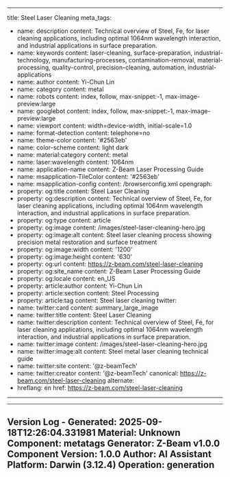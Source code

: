 <!-- CONTENT START -->

<!-- CONTENT END -->

<!-- METADATA START -->
---
title: Steel Laser Cleaning
meta_tags:
- name: description
  content: Technical overview of Steel, Fe, for laser cleaning applications, including
    optimal 1064nm wavelength interaction, and industrial applications in surface
    preparation.
- name: keywords
  content: laser-cleaning, surface-preparation, industrial-technology, manufacturing-processes,
    contamination-removal, material-processing, quality-control, precision-cleaning,
    automation, industrial-applications
- name: author
  content: Yi-Chun Lin
- name: category
  content: metal
- name: robots
  content: index, follow, max-snippet:-1, max-image-preview:large
- name: googlebot
  content: index, follow, max-snippet:-1, max-image-preview:large
- name: viewport
  content: width=device-width, initial-scale=1.0
- name: format-detection
  content: telephone=no
- name: theme-color
  content: '#2563eb'
- name: color-scheme
  content: light dark
- name: material:category
  content: metal
- name: laser:wavelength
  content: 1064nm
- name: application-name
  content: Z-Beam Laser Processing Guide
- name: msapplication-TileColor
  content: '#2563eb'
- name: msapplication-config
  content: /browserconfig.xml
opengraph:
- property: og:title
  content: Steel Laser Cleaning
- property: og:description
  content: Technical overview of Steel, Fe, for laser cleaning applications, including
    optimal 1064nm wavelength interaction, and industrial applications in surface
    preparation.
- property: og:type
  content: article
- property: og:image
  content: /images/steel-laser-cleaning-hero.jpg
- property: og:image:alt
  content: Steel laser cleaning process showing precision metal restoration and surface
    treatment
- property: og:image:width
  content: '1200'
- property: og:image:height
  content: '630'
- property: og:url
  content: https://z-beam.com/steel-laser-cleaning
- property: og:site_name
  content: Z-Beam Laser Processing Guide
- property: og:locale
  content: en_US
- property: article:author
  content: Yi-Chun Lin
- property: article:section
  content: Steel Processing
- property: article:tag
  content: Steel laser cleaning
twitter:
- name: twitter:card
  content: summary_large_image
- name: twitter:title
  content: Steel Laser Cleaning
- name: twitter:description
  content: Technical overview of Steel, Fe, for laser cleaning applications, including
    optimal 1064nm wavelength interaction, and industrial applications in surface
    preparation.
- name: twitter:image
  content: /images/steel-laser-cleaning-hero.jpg
- name: twitter:image:alt
  content: Steel metal laser cleaning technical guide
- name: twitter:site
  content: '@z-beamTech'
- name: twitter:creator
  content: '@z-beamTech'
canonical: https://z-beam.com/steel-laser-cleaning
alternate:
- hreflang: en
  href: https://z-beam.com/steel-laser-cleaning
---

---
Version Log - Generated: 2025-09-18T12:26:04.331981
Material: Unknown
Component: metatags
Generator: Z-Beam v1.0.0
Component Version: 1.0.0
Author: AI Assistant
Platform: Darwin (3.12.4)
Operation: generation
---
<!-- METADATA END -->